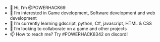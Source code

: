 - 👋 Hi, I’m @POWERHACK69
- 👀 I’m interested in Game development, Software development and web development
- 🌱 I’m currently learning gdscript, python, C#, javascript, HTML & CSS
- 💞️ I’m looking to collaborate on a game and other projects
- 📫 How to reach me? Try #POWERHACK8342 on discord!

<!---
POWERHACK69/POWERHACK69 is a ✨ special ✨ repository because its `README.md` (this file) appears on your GitHub profile.
You can click the Preview link to take a look at your changes.
--->
